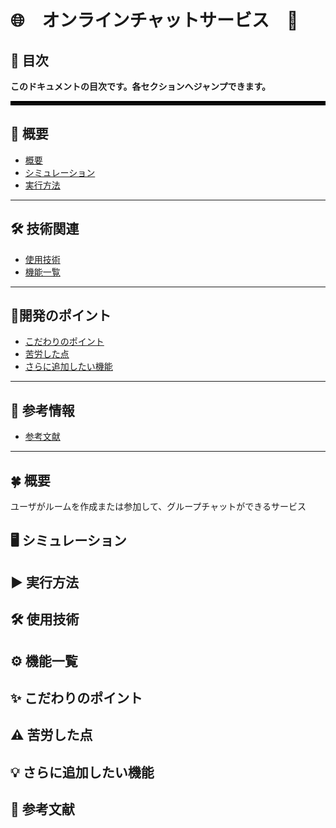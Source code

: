 # 🌐　オンラインチャットサービス　💬　





## 📌 目次

 **このドキュメントの目次です。各セクションへジャンプできます。**



<hr style="border: 3px solid black;">

## **📎 概要**
- [概要](#概要)
- [シミュレーション](#シミュレーション)
- [実行方法](#実行方法)

---

## **🛠 技術関連**
- [使用技術](#使用技術)
- [機能一覧](#機能一覧)

---

## **📍開発のポイント**
- [こだわりのポイント](#こだわりのポイント)
- [苦労した点](#苦労した点)
- [さらに追加したい機能](#さらに追加したい機能)

---

## **📄 参考情報**
- [参考文献](#参考文献)

---
  
## 🍀 概要
ユーザがルームを作成または参加して、グループチャットができるサービス

## 🖥 シミュレーション

## ▶️ 実行方法

## 🛠 使用技術

## ⚙ 機能一覧

## ✨ こだわりのポイント

## ⚠️ 苦労した点

## 💡 さらに追加したい機能

## 📄 参考文献
